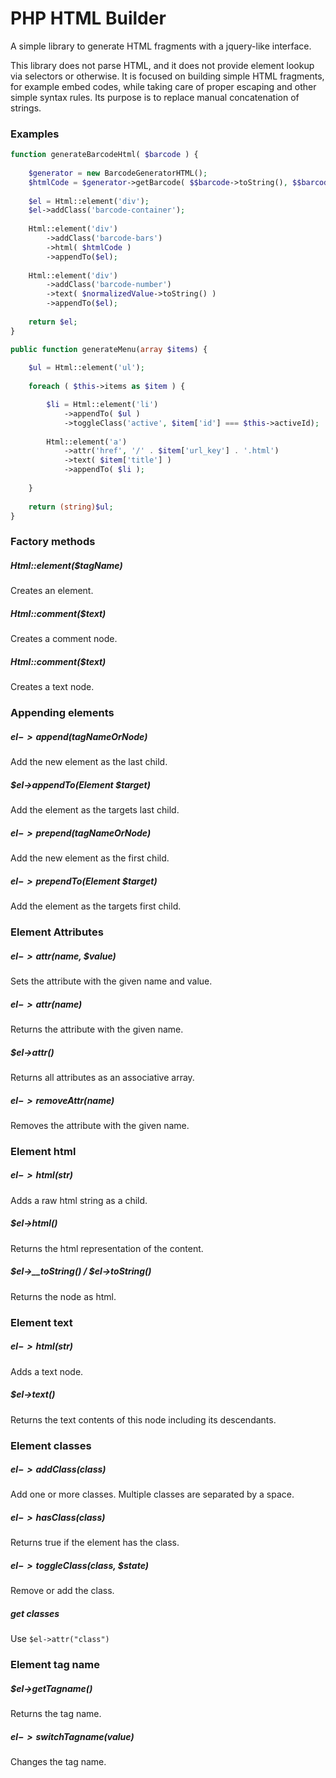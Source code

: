 PHP HTML Builder
================

A simple library to generate HTML fragments with a jquery-like interface. 

This library does not parse HTML, and it does not provide element lookup via selectors or otherwise. It is focused on building simple HTML fragments, for example embed codes, while taking care of proper escaping and other simple syntax rules. Its purpose is to replace manual concatenation of strings.



### Examples

```php
function generateBarcodeHtml( $barcode ) {
	
	$generator = new BarcodeGeneratorHTML();
	$htmlCode = $generator->getBarcode( $$barcode->toString(), $$barcode->getType(), 1, 45 );
	
	$el = Html::element('div');
	$el->addClass('barcode-container');
	
	Html::element('div')
		->addClass('barcode-bars')
		->html( $htmlCode )
		->appendTo($el);
	
	Html::element('div')
		->addClass('barcode-number')
		->text( $normalizedValue->toString() )
		->appendTo($el);
	
	return $el;
}

public function generateMenu(array $items) {
	
	$ul = Html::element('ul');
	
	foreach ( $this->items as $item ) {

		$li = Html::element('li')
			->appendTo( $ul )
			->toggleClass('active', $item['id'] === $this->activeId);
		
		Html::element('a')
			->attr('href', '/' . $item['url_key'] . '.html')
			->text( $item['title'] )
			->appendTo( $li );
		
	}
	
	return (string)$ul;
}
```


### Factory methods

##### Html::element($tagName)

Creates an element.

##### Html::comment($text)

Creates a comment node.

##### Html::comment($text)

Creates a text node.


### Appending elements

##### $el->append($tagNameOrNode)

Add the new element as the last child.

##### $el->appendTo(Element $target)

Add the element as the targets last child.

##### $el->prepend($tagNameOrNode)

Add the new element as the first child.

##### $el->prependTo($Element $target)

Add the element as the targets first child.



### Element Attributes

##### $el->attr($name, $value)

Sets the attribute with the given name and value.

##### $el->attr($name)

Returns the attribute with the given name.

##### $el->attr()

Returns all attributes as an associative array.

##### $el->removeAttr($name)

Removes the attribute with the given name.


### Element html

##### $el->html($str)

Adds a raw html string as a child.

##### $el->html()

Returns the html representation of the content.

##### $el->__toString() / $el->toString()

Returns the node as html.



### Element text

##### $el->html($str)

Adds a text node.

##### $el->text()

Returns the text contents of this node including its descendants.


### Element classes

##### $el->addClass($class)

Add one or more classes. Multiple classes are separated by a space.

##### $el->hasClass($class)

Returns true if the element has the class.

##### $el->toggleClass($class, $state)

Remove or add the class.

##### get classes

Use `$el->attr("class")`



### Element tag name

##### $el->getTagname()

Returns the tag name.

##### $el->switchTagname($value)

Changes the tag name.



